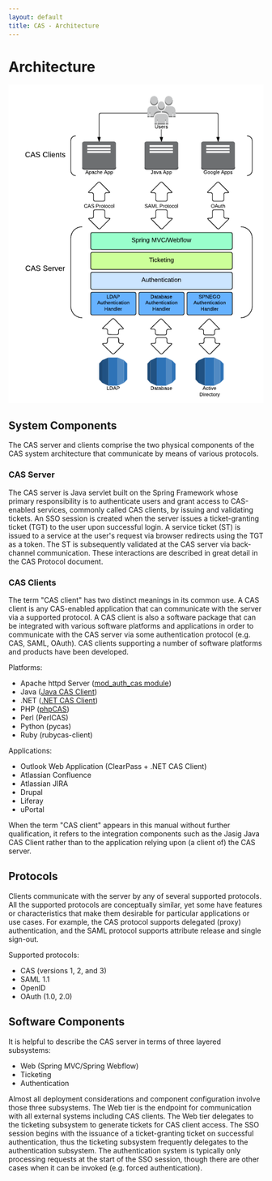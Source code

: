 ```yaml
---
layout: default
title: CAS - Architecture
---
```

<a name="Architecture">  </a>
# Architecture

![CAS Architecture Diagram](../images/cas_architecture.png "CAS Architecture Diagram")


<a name="SystemComponents">  </a>
## System Components
The CAS server and clients comprise the two physical components of the CAS system architecture that communicate
by means of various protocols.

<a name="CASServer">  </a>
### CAS Server
The CAS server is Java servlet built on the Spring Framework whose primary responsibility is to authenticate users
and grant access to CAS-enabled services, commonly called CAS clients, by issuing and validating tickets.
An SSO session is created when the server issues a ticket-granting ticket (TGT) to the user upon successful login.
A service ticket (ST) is issued to a service at the user's request via browser redirects using the TGT as a token.
The ST is subsequently validated at the CAS server via back-channel communication.
These interactions are described in great detail in the CAS Protocol document.

<a name="CASClients">  </a>
### CAS Clients
The term "CAS client" has two distinct meanings in its common use. A CAS client is any CAS-enabled application that
can communicate with the server via a supported protocol. A CAS client is also a software package that can be
integrated with various software platforms and applications in order to communicate with the CAS server via some
authentication protocol (e.g. CAS, SAML, OAuth). CAS clients supporting a number of software platforms and products
have been developed.

Platforms:
* Apache httpd Server ([mod_auth_cas module](https://wiki.jasig.org/display/CASC/mod_auth_cas))
* Java ([Java CAS Client](https://wiki.jasig.org/display/CASC/CAS+Client+for+Java+3.1))
* .NET ([.NET CAS Client](https://wiki.jasig.org/display/CASC/.Net+Cas+Client))
* PHP ([phpCAS](https://wiki.jasig.org/display/CASC/phpCAS))
* Perl (PerlCAS)
* Python (pycas)
* Ruby (rubycas-client)

Applications:
* Outlook Web Application (ClearPass + .NET CAS Client)
* Atlassian Confluence
* Atlassian JIRA
* Drupal
* Liferay
* uPortal

When the term "CAS client" appears in this manual without further qualification, it refers to the integration
components such as the Jasig Java CAS Client rather than to the application relying upon (a client of) the CAS server.

<a name="Protocols">  </a>
## Protocols
Clients communicate with the server by any of several supported protocols.  All the supported protocols are
conceptually similar, yet some have features or characteristics that make them desirable for particular applications
or use cases. For example, the CAS protocol supports delegated (proxy) authentication, and the SAML protocol supports
attribute release and single sign-out.

Supported protocols:
* CAS (versions 1, 2, and 3)
* SAML 1.1
* OpenID
* OAuth (1.0, 2.0)

<a name="SoftwareComponents">  </a>
## Software Components
It is helpful to describe the CAS server in terms of three layered subsystems:

* Web (Spring MVC/Spring Webflow)
* Ticketing
* Authentication

Almost all deployment considerations and component configuration involve those three subsystems. The Web tier is the
endpoint for communication with all external systems including CAS clients. The Web tier delegates to the ticketing
subsystem to generate tickets for CAS client access. The SSO session begins with the issuance of a ticket-granting
ticket on successful authentication, thus the ticketing subsystem frequently delegates to the authentication subsystem.
The authentication system is typically only processing requests at the start of the SSO session, though there are other
cases when it can be invoked (e.g. forced authentication).

